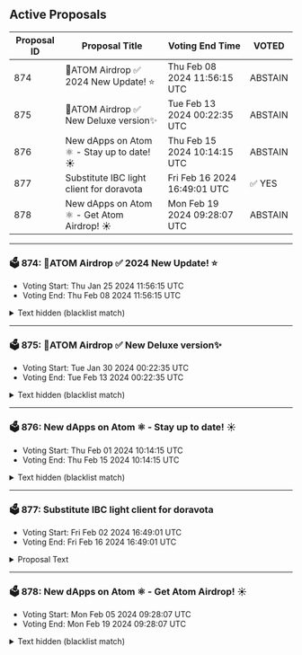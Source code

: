 ## Active Proposals

| Proposal ID | Proposal Title | Voting End Time | VOTED |
|-------------|----------------|-----------------|-------|
| 874 | 💎ATOM Airdrop ✅ 2024 New Update! ⭐ | Thu Feb 08 2024 11:56:15 UTC | ABSTAIN |
| 875 | 💎ATOM Airdrop ✅ New Deluxe version✨ | Tue Feb 13 2024 00:22:35 UTC | ABSTAIN |
| 876 | New dApps on Atom ⚛️ - Stay up to date! ☀️ | Thu Feb 15 2024 10:14:15 UTC | ABSTAIN |
| 877 | Substitute IBC light client for doravota | Fri Feb 16 2024 16:49:01 UTC | ✅ YES |
| 878 | New dApps on Atom ⚛️ - Get Atom Airdrop! ☀️ | Mon Feb 19 2024 09:28:07 UTC | ABSTAIN |

---

### 🗳 874: 💎ATOM Airdrop ✅ 2024 New Update! ⭐
- Voting Start: Thu Jan 25 2024 11:56:15 UTC
- Voting End: Thu Feb 08 2024 11:56:15 UTC

<details>
<summary>Text hidden (blacklist match)</summary>
 
</details>

---

### 🗳 875: 💎ATOM Airdrop ✅ New Deluxe version✨
- Voting Start: Tue Jan 30 2024 00:22:35 UTC
- Voting End: Tue Feb 13 2024 00:22:35 UTC

<details>
<summary>Text hidden (blacklist match)</summary>
 
</details>

---

### 🗳 876: New dApps on Atom ⚛️ - Stay up to date! ☀️
- Voting Start: Thu Feb 01 2024 10:14:15 UTC
- Voting End: Thu Feb 15 2024 10:14:15 UTC

<details>
<summary>Text hidden (blacklist match)</summary>
 
</details>

---

### 🗳 877: Substitute IBC light client for doravota
- Voting Start: Fri Feb 02 2024 16:49:01 UTC
- Voting End: Fri Feb 16 2024 16:49:01 UTC

<details>
<summary>Proposal Text</summary>
 
After a hard fork of the doravota chain `vota-ash`, related to a recently discovered issue in [Cosmos-SDK v0.47](https://github.com/cosmos/cosmos-sdk/issues/19321), all IBC lights on counterparty chains have frozen. During the hard fork, only 4 empty blocks were removed and no transactions were invalidated. This proposal substitutes the previously used IBC light client for doravota. The passing of this proposal is necessary to unblock IBC channels between the two chains that rely on the subject client.
</details>

---

### 🗳 878: New dApps on Atom ⚛️ - Get Atom Airdrop! ☀️
- Voting Start: Mon Feb 05 2024 09:28:07 UTC
- Voting End: Mon Feb 19 2024 09:28:07 UTC

<details>
<summary>Text hidden (blacklist match)</summary>
 
</details>
